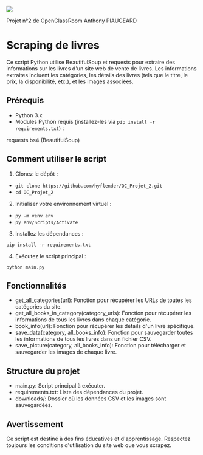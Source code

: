 ![](https://scrape-it.cloud/assets/cache_image/assets/blog_img/web-scraping-with-python_1280x533_301.webp)

Projet n°2 de OpenClassRoom Anthony PIAUGEARD

# Scraping de livres

Ce script Python utilise BeautifulSoup et requests pour extraire des informations sur les livres d'un site web de vente de livres. Les informations extraites incluent les catégories, les détails des livres (tels que le titre, le prix, la disponibilité, etc.), et les images associées.

## Prérequis

- Python 3.x
- Modules Python requis (installez-les via `pip install -r requirements.txt`) :

requests
bs4 (BeautifulSoup)

## Comment utiliser le script

1. Clonez le dépôt :

- `git clone https://github.com/hyflender/OC_Projet_2.git`
- `cd OC_Projet_2`

2. Initialiser votre environnement virtuel :

- `py -m venv env`
- `py env/Scripts/Activate`

3. Installez les dépendances :

`pip install -r requirements.txt`

4. Exécutez le script principal :

`python main.py`

## Fonctionnalités

- get_all_categories(url): Fonction pour récupérer les URLs de toutes les catégories du site.
- get_all_books_in_category(category_urls): Fonction pour récupérer les informations de tous les livres dans chaque catégorie.
- book_info(url): Fonction pour récupérer les détails d'un livre spécifique.
- save_data(category, all_books_info): Fonction pour sauvegarder toutes les informations de tous les livres dans un fichier CSV.
- save_picture(category, all_books_info): Fonction pour télécharger et sauvegarder les images de chaque livre.

## Structure du projet

- main.py: Script principal à exécuter.
- requirements.txt: Liste des dépendances du projet.
- downloads/: Dossier où les données CSV et les images sont sauvegardées.

## Avertissement

Ce script est destiné à des fins éducatives et d'apprentissage. Respectez toujours les conditions d'utilisation du site web que vous scrapez.